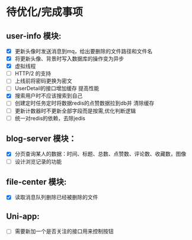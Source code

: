 # 待优化/完成事项

## user-info 模块:

- [x] 更新头像时发送消息到mq，给出要删除的文件路径和文件名
- [x] 将更新头像、背景时写入数据库的操作变为异步
- [x] 虚拟线程
- [ ] HTTP/2 的支持
- [ ] 上线前将密码更换为密文
- [ ] UserDetail的接口增加缓存 提高性能
- [x] 搜索用户时不应该搜索到自己
- [ ] 创建定时任务定时将数据redis的点赞数据拉到db并
  清除缓存
- [ ] 更新计数器时不更新全部字段而是按需,优化判断逻辑
- [ ] 统一对redis的依赖，去除jedis

## blog-server 模块：

- [x] 分页查询某人的数据：时间、标题、总数、点赞数、评论数、收藏数，图像
- [ ] 设计浏览记录的功能

## file-center 模块:

- [x] 读取消息队列删除已经被删除的文件

## Uni-app:

- [ ] 需要新加一个是否关注的接口用来控制按钮
